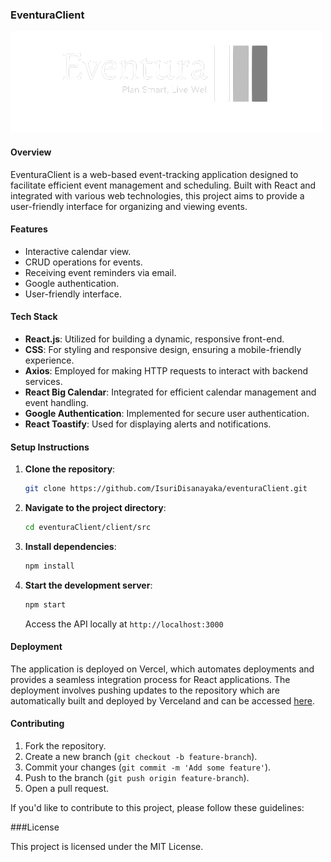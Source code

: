 ### EventuraClient

![Eventura Logo](https://github.com/IsuriDisanayaka/eventuraClient/blob/main/client/src/assets/img/logo.png)

#### Overview
EventuraClient is a web-based event-tracking application designed to facilitate efficient event management and scheduling. Built with React and integrated with various web technologies, this project aims to provide a user-friendly interface for organizing and viewing events.


#### Features
- Interactive calendar view.
- CRUD operations for events.
- Receiving event reminders via email.
- Google authentication.
- User-friendly interface.

  
#### Tech Stack
- **React.js**: Utilized for building a dynamic, responsive front-end.
- **CSS**: For styling and responsive design, ensuring a mobile-friendly experience.
- **Axios**:  Employed for making HTTP requests to interact with backend services.
- **React Big Calendar**: Integrated for efficient calendar management and event handling.
- **Google Authentication**: Implemented for secure user authentication.
- **React Toastify**: Used for displaying alerts and notifications.


#### Setup Instructions
1. **Clone the repository**:
   ```bash
   git clone https://github.com/IsuriDisanayaka/eventuraClient.git
   ```
2. **Navigate to the project directory**:
   ```bash
   cd eventuraClient/client/src
   ```
3. **Install dependencies**:
   ```bash
   npm install
   ```
4. **Start the development server**:
   ```bash
   npm start
   ```
   Access the API locally at `http://localhost:3000`

#### Deployment
The application is deployed on Vercel, which automates deployments and provides a seamless integration process for React applications. The deployment involves pushing updates to the repository which are automatically built and deployed by Verceland and can be accessed [here](https://eventura-client.vercel.app).

#### Contributing
1. Fork the repository.
2. Create a new branch (`git checkout -b feature-branch`).
3. Commit your changes (`git commit -m 'Add some feature'`).
4. Push to the branch (`git push origin feature-branch`).
5. Open a pull request.

If you'd like to contribute to this project, please follow these guidelines:

###License

This project is licensed under the MIT License.
